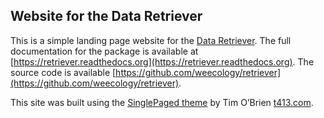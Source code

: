 ## Website for the Data Retriever

This is a simple landing page website for the
[Data Retriever](http://data-retriever.org). The full documentation for the
package is available at [https://retriever.readthedocs.org](https://retriever.readthedocs.org). The source code is
available
[https://github.com/weecology/retriever](https://github.com/weecology/retriever).

This site was built using the
[SinglePaged theme](https://github.com/t413/SinglePaged) by Tim O’Brien [t413.com](t413.com).
